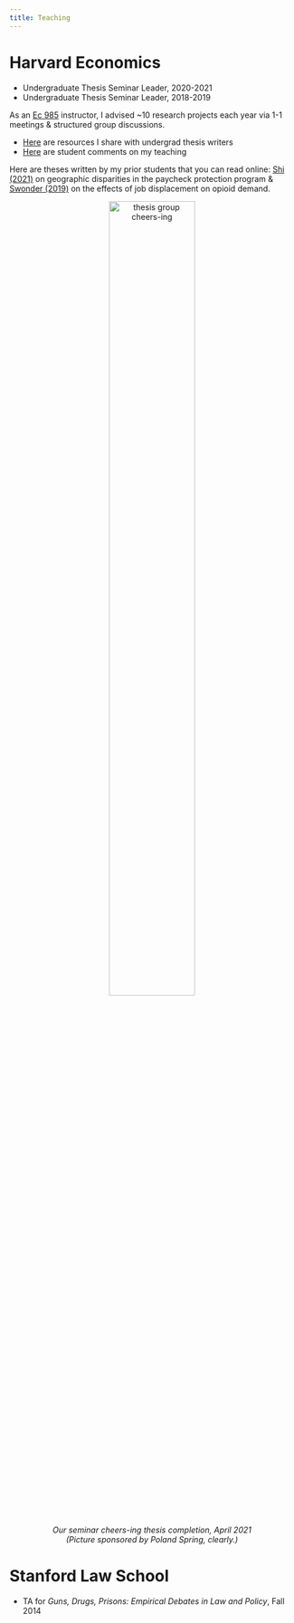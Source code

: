 ```yaml
---
title: Teaching
---
```


# Harvard Economics

- Undergraduate Thesis Seminar Leader, 2020-2021
- Undergraduate Thesis Seminar Leader, 2018-2019

As an [Ec 985](https://economics.harvard.edu/senior-thesis) instructor, I advised ~10 research projects each year via 1-1 meetings & structured group discussions. 

- [Here](/undergrad-thesis-resources/) are resources I share with undergrad thesis writers
- [Here](/student-comments/) are student comments on my teaching

Here are theses written by my prior students that you can read online: [Shi (2021)](https://www.hks.harvard.edu/sites/default/files/centers/mrcbg/files/AWP_169_final.pdf) on geographic disparities in the paycheck protection program & [Swonder (2019)](https://dustinswonder.github.io/displacement_opioids_ds.pdf) on the effects of job displacement on opioid demand. 

<figure>
<center>
<img src="/./teaching_files/cheers-thesis2.png" width="60%" height="60%"; alt="thesis group cheers-ing" />
<figcaption><i>Our seminar cheers-ing thesis completion, April 2021</i></figcaption>
<figcaption><i>(Picture sponsored by Poland Spring, clearly.)</i></figcaption>
    </center>
</figure>


# Stanford Law School

- TA for *Guns, Drugs, Prisons: Empirical Debates in Law and Policy*, Fall 2014